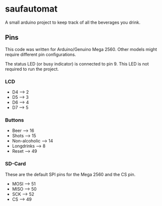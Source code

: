 # saufautomat
A small arduino project to keep track of all the beverages you drink. 

## Pins

This code was written for Arduino/Genuino Mega 2560. Other models might require different pin configurations.

The status LED (or busy indicator) is connected to pin 9. This LED is not required to run the project.

### LCD

- D4 --> 2
- D5 --> 3
- D6 --> 4
- D7 -->  5

### Buttons

- Beer --> 16
- Shots --> 15
- Non-alcoholic --> 14
- Longdrinks --> 8
- Reset --> 49

### SD-Card

These are the default SPI pins for the Mega 2560 and the CS pin.

- MOSI --> 51
- MISO --> 50
- SCK --> 52
- CS --> 49
